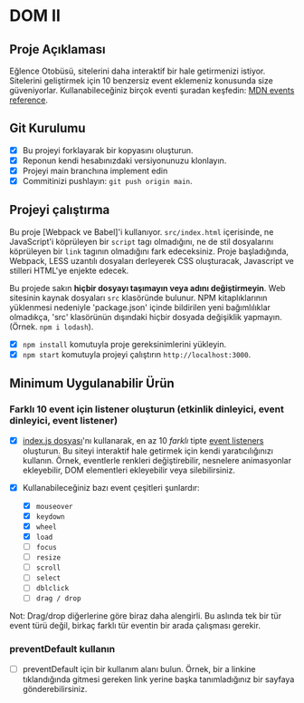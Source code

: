 # DOM II

## Proje Açıklaması

Eğlence Otobüsü, sitelerini daha interaktif bir hale getirmenizi istiyor. Sitelerini geliştirmek için 10 benzersiz event eklemeniz konusunda size güveniyorlar. Kullanabileceğiniz birçok eventi şuradan keşfedin: [MDN events reference](https://developer.mozilla.org/en-US/docs/Web/Events).

## Git Kurulumu

- [x] Bu projeyi forklayarak bir kopyasını oluşturun.
- [x] Reponun kendi hesabınızdaki versiyonunuzu klonlayın.
- [x] Projeyi main branchına implement edin
- [x] Commitinizi pushlayın: `git push origin main`.

## Projeyi çalıştırma

Bu proje [Webpack ve Babel]'i kullanıyor. `src/index.html` içerisinde, ne JavaScript'i köprüleyen bir `script` tagı olmadığını, ne de stil dosyalarını köprüleyen bir `link` tagının olmadığını fark edeceksiniz. Proje başladığında, Webpack, LESS uzantılı dosyaları derleyerek CSS oluşturacak, Javascript ve stilleri HTML'ye enjekte edecek.

Bu projede sakın **hiçbir dosyayı taşımayın veya adını değiştirmeyin**. Web sitesinin kaynak dosyaları `src` klasöründe bulunur. NPM kitaplıklarının yüklenmesi nedeniyle 'package.json' içinde bildirilen yeni bağımlılıklar olmadıkça, 'src' klasörünün dışındaki hiçbir dosyada değişiklik yapmayın. (Örnek. `npm i lodash`).

- [x] `npm install` komutuyla proje gereksinimlerini yükleyin.
- [x] `npm start` komutuyla projeyi çalıştırın `http://localhost:3000`.

## Minimum Uygulanabilir Ürün

### Farklı 10 event için listener oluşturun (etkinlik dinleyici, event dinleyici, event listener)

- [x] [index.js dosyası](src/index.js)'nı kullanarak, en az 10 _farklı_ tipte [event listeners](https://developer.mozilla.org/en-US/docs/Web/Events) oluşturun. Bu siteyi interaktif hale getirmek için kendi yaratıcılığınızı kullanın. Örnek, eventlerle renkleri değiştirebilir, nesnelere animasyonlar ekleyebilir, DOM elementleri ekleyebilir veya silebilirsiniz.

- [x] Kullanabileceğiniz bazı event çeşitleri şunlardır:
  - [x] `mouseover`
  - [x] `keydown`
  - [x] `wheel`
  - [x] `load`
  - [ ] `focus`
  - [ ] `resize`
  - [ ] `scroll`
  - [ ] `select`
  - [ ] `dblclick`
  - [ ] `drag / drop`

Not: Drag/drop diğerlerine göre biraz daha alengirli. Bu aslında tek bir tür event türü değil, birkaç farklı tür eventin bir arada çalışması gerekir.

### preventDefault kullanın

- [ ] preventDefault için bir kullanım alanı bulun. Örnek, bir a linkine tıklandığında gitmesi gereken link yerine başka tanımladığınız bir sayfaya gönderebilirsiniz.
